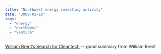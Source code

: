 ```yaml
---
title: "Northwest energy investing activity"
date: "2008-01-16"
tags: 
  - "energy"
  - "northwest"
  - "venture"
---
```


[William Brent’s Search for Cleantech](http://www.mrcleantech.com/2008/01/vc-activity-picks-up-in-nw/ "William Brent’s Search for Cleantech") -- good summary from William Brent
